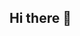 ## Hi there 👋

<!--
**mrstfollow/MrsTFollow** is a...

Dedicated professional transitioning into the dynamic field of cybersecurity. Brining a unique blend of analytical skills and a passion for safeguarding digital assets. With hands-on experience in threat detection, incident response, and risk management, I am eager to contribute to a forward-thinking team. Currently pursuing Security+ and AWS Cloud Practitioner certifications, I am equipped with the knowledge of cybersecurity best practices and cloud security frameworks. Based in Plano, Texas, I am excited to explore opportunities where I can make a tangible impact on organizational security.

- 🔭 I’m currently working on building mor eporjects in Cybersecurity.
- 🌱 I’m currently learning more about CompTIA Network+ 
- 👯 I’m looking to collaborate on Cybersecurity Projects.
- 🤔 I’m looking for mentors and opportunities to become a mentee.
- 💬 Ask me about my transferable skills. 
- 📫 How to reach me: email is best: dipagoca871@gmail.com
- 😄 Pronouns: She/ Her
- ⚡ Fun fact: I have fun coaching all aspects of robotics!
-->
